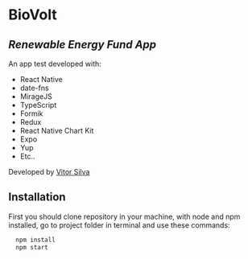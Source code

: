 # BioVolt
## _Renewable Energy Fund App_

An app test developed with:

- React Native
- date-fns
- MirageJS
- TypeScript
- Formik
- Redux
- React Native Chart Kit
- Expo
- Yup
- Etc..
 
Developed by [Vitor Silva](https://www.linkedin.com/in/vitor-s-1403b4134/)

## Installation

First you should clone repository in your machine, with node and npm installed, go to project folder in terminal and use these commands:

```sh
  npm install
  npm start
```